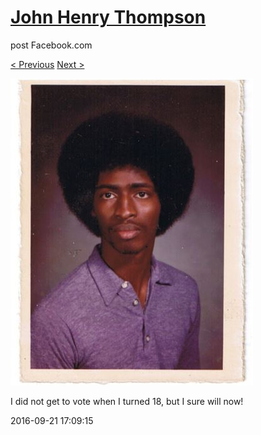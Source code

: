 # [John Henry Thompson](../README.md)
post Facebook.com

[< Previous](2016-09-21-1.md) [Next >](2016-09-13-1.md)

[![](../media/2016-09-21/I-did-not-get-to-vote-when-I-turned-18-but-I-sure-will-now.jpg)](../README.md)

I did not get to vote when I turned 18, but I sure will now!

2016-09-21 17:09:15